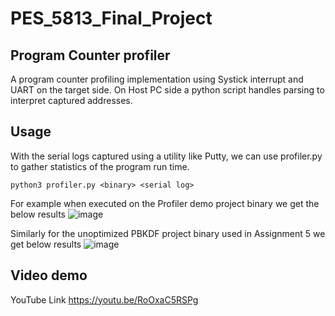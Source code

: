 # PES_5813_Final_Project

## Program Counter profiler

A program counter profiling implementation using Systick interrupt and UART on the target side. On Host PC side a python script handles parsing to interpret captured addresses.

## Usage 
With the serial logs captured using a utility like Putty, we can use profiler.py to gather statistics of the program run time.

```
python3 profiler.py <binary> <serial log>
```

For example when executed on the Profiler demo project binary we get the below results
![image](https://user-images.githubusercontent.com/13454264/166407056-215858f7-1ad0-4740-875a-4aa995b6973f.png)

Similarly for the unoptimized PBKDF project binary used in Assignment 5 we get below results
![image](https://user-images.githubusercontent.com/13454264/166407130-d88a6409-77cd-404f-b307-ea15a7b388fc.png)

## Video demo

YouTube Link https://youtu.be/RoOxaC5RSPg
